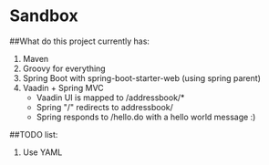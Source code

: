 Sandbox
=======

##What do this project currently has:

1. Maven
2. Groovy for everything
3. Spring Boot with spring-boot-starter-web (using spring parent)
4. Vaadin + Spring MVC
    * Vaadin UI is mapped to /addressbook/*
    * Spring "/" redirects to addressbook/
    * Spring responds to /hello.do with a hello world message :)

##TODO list:

1. Use YAML

